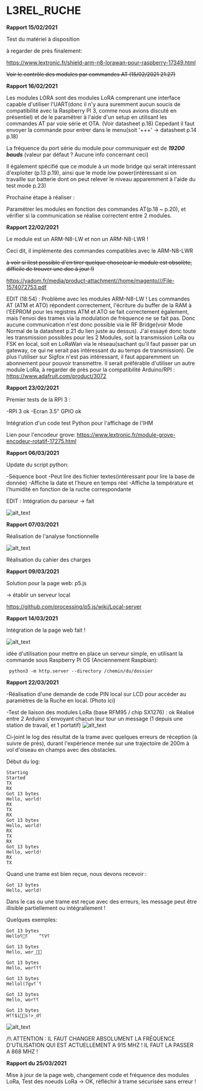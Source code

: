 # L3REL_RUCHE


__Rapport 15/02/2021__

Test du matériel à disposition


à regarder de près finalement:

https://www.lextronic.fr/shield-arm-n8-lorawan-pour-raspberry-17349.html

~~Voir le contrôle des modules par commandes AT (15/02/2021 21:27)~~



__Rapport 16/02/2021__

Les modules LORA sont des modules LoRA comprenant une interface capable d'utiliser l'UART(donc il n'y aura suremment aucun soucis de compatibilité avec la Raspberry PI 3, comme nous avions discuté en présentiel) et de le paramétrer à l'aide d'un setup en utilisant les commandes AT par voie série et OTA. (Voir datasheet p.18)
Cepedant il faut envoyer la commande pour entrer dans le menu(soit '+++' → datasheet p.14 p.18)

La fréquence du port série du module pour communiquer est de ***19200 bauds***  (valeur par défaut ? Aucune info concernant ceci)

Il également spécifié que ce module à un mode bridge qui serait intéressant d'exploiter (p.13 p.19), ainsi que le mode low power(intéressant si on travaille sur batterie dont on peut relever le niveau apparemment à l'aide du test mode p.23)


Prochaine étape à réaliser :

Paramétrer les modules en fonction des commandes AT(p.18 ~ p.20), et vérifier si la communication se réalise correctent entre 2 modules.


__Rapport 22/02/2021__


Le module est un ARM-N8-LW et non un ARM-N8-LWR !

Ceci dit, il implémente des commandes compatibles avec le ARM-N8-LWR


~~à voir si ilest possible d'en tirer quelque chose(car le module est obsolète, difficile de trouver une doc à jour !)~~

https://yadom.fr/media/product-attachment//home/magento///File-1574072753.pdf


EDIT (18:54) : Problème avec les modules ARM-N8-LW ! Les commandes AT (ATM et ATO) répondent correctement, l'écriture du buffer de la RAM à l'EEPROM pour les registres ATM et ATO se fait correctement également, mais l'envoi des trames via la modulation de fréquence ne se fait pas. Donc aucune communication n'est donc possible via le RF Bridge(voir Mode Normal de la datasheet p.21 du lien juste au dessus). J'ai essayé donc toute les transmission possibles pour les 2 Modules, soit la transmission LoRa ou FSK en local, soit en LoRaWan via le réseau(sachant qu'il faut passer par un gateway, ce qui ne serait pas intéressant du au temps de transmission). De plus l'utiliser sur Sigfox n'est pas intéressant, il faut apparemment un abonnement pour pouvoir transmettre. Il serait préférable d'utiliser un autre module LoRa, à regarder de près pour la compatibilité Arduino/RPI : https://www.adafruit.com/product/3072



__Rapport 23/02/2021__


Premier tests de la RPI 3 :

-RPI 3 ok
-Ecran 3.5" GPIO ok


Intégration d'un code test Python pour l'affichage de l'IHM

Lien pour l'encodeur grove: https://www.lextronic.fr/module-grove-encodeur-rotatif-17275.html


__Rapport 06/03/2021__

Update du script python:

-Séquence boot
-Peut lire des fichier textes(intéressant pour lire la base de donnée)
-Affiche la date et l'heure en temps réel
-Affiche la température et l'humidité en fonction de la ruche correspondante


EDIT : Intégration du parseur → fait


![alt_text](https://github.com/protongamer/L3REL_RUCHE/blob/main/pictures/demo.png?raw=true)



__Rapport 07/03/2021__


Réalisation de l'analyse fonctionnelle

![alt_text](https://github.com/protongamer/L3REL_RUCHE/blob/main/pictures/Diagramme_Ruche.png?raw=true)


Réalisation du cahier des charges


__Rapport 09/03/2021__

Solution pour la page web: p5.js

→ établir un serveur local

https://github.com/processing/p5.js/wiki/Local-server




__Rapport 14/03/2021__

Intégration de la page web fait !

![alt_text](https://github.com/protongamer/L3REL_RUCHE/blob/main/pictures/screen_openiob.png?raw=true)

idée d'utilisation pour mettre en place un serveur simple, en utilisant la commande sous Raspberry Pi OS (Anciennement Raspbian):

``` python3 -m http.server --directory /chemin/du/dossier```



__Rapport 22/03/2021__


-Réalisation d'une demande de code PIN local sur LCD pour accéder au paramètres de la Ruche en local.
(Photo ici)

-Test de liaison des modules LoRa (base RFM95 / chip SX1276) : ok
Réalisé entre 2 Arduino s'envoyant chacun leur tour un message (1 depuis une station de travail, et 1 portatif)
![alt_text](https://user-images.githubusercontent.com/46281599/112022346-83c0ac00-8b32-11eb-8974-fd85b11ee756.png)


Ci-joint le log des résultat de la trame avec quelques erreurs de réception (à suivre de près), durant l'expérience menée sur une trajectoire de 200m à vol d'oiseau en champs avec des obstacles.

Début du log: 

```
Starting
Started
TX
RX
Got 13 bytes
Hello, world!
RX
TX
RX
Got 13 bytes
Hello, world!
RX
TX
RX
Got 13 bytes
Hello, world!
RX
TX
```

Quand une trame est bien reçue, nous devons recevoir : 

```
Got 13 bytes
Hello, world!
```

Dans le cas ou une trame est reçue avec des erreurs, les message peut être illisible partiellement ou intégrallement !

Quelques exemples:

```
Got 13 bytes
Hello⸮⸮	^⸮V⸮

Got 13 bytes
Hello, wor_

Got 13 bytes
Hello, wor⸮⸮⸮

Got 13 bytes
Hellol(7gv⸮`⸮

Got 13 bytes
Hello, wor⸮⸮

Got 13 bytes
H⸮⸮$is!>_d⸮
```


![alt_text](https://github.com/protongamer/L3REL_RUCHE/blob/main/pictures/maps.png?raw=true)




/!\ ATTENTION : IL FAUT CHANGER ABSOLUMENT LA FRÉQUENCE D'UTILISATION QUI EST ACTUELLEMENT A 915 MHZ ! IL FAUT LA PASSER A 868 MHZ !



__Rapport du 25/03/2021__

Mise à jour de la page web, changement code et fréquence des modules LoRa, Test des noeuds LoRa → OK, réfléchir à trame sécurisée sans erreur !

